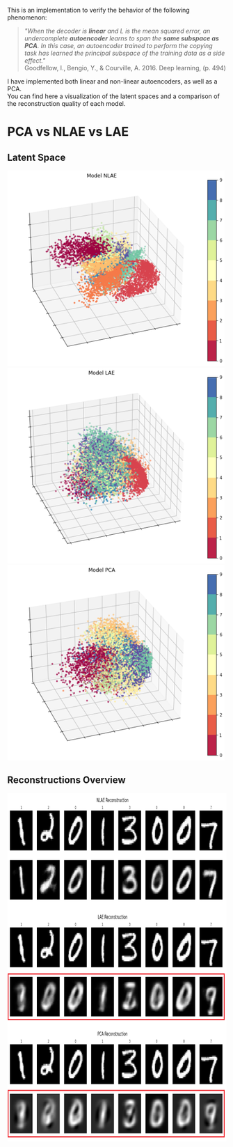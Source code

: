 This is an implementation to verify the behavior of the following phenomenon: 

> *"When the decoder is **linear** and L is the mean squared error, an undercomplete **autoencoder** learns to span the **same subspace as PCA**. In this case, an autoencoder trained to perform the copying task has learned the principal subspace of the training data as a side effect."*  
Goodfellow, I., Bengio, Y., & Courville, A. 2016. Deep learning, (p. 494)

I have implemented both linear and non-linear autoencoders, as well as a PCA. \
You  can find here a visualization of the latent spaces and a comparison of the reconstruction quality of each model.



# PCA vs NLAE vs LAE 

## Latent Space
<img src="assets\nlae_latent_space.png"  width="500" height="450">
<img src="assets\lae_latent_space.png"  width="500" height="450">
<img src="assets\pca_latent_space.png"  width="500" height="450">


## Reconstructions Overview
<img src="assets\reconstructions.png"  width="800" height="800">
